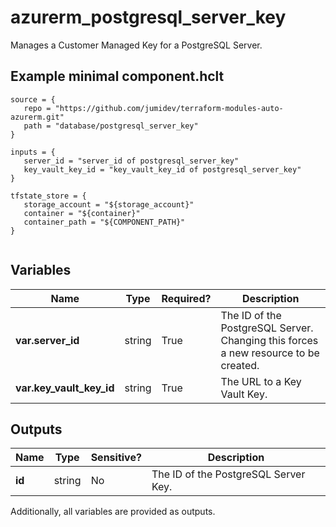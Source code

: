 # azurerm_postgresql_server_key

Manages a Customer Managed Key for a PostgreSQL Server.

## Example minimal component.hclt

```hcl
source = {
   repo = "https://github.com/jumidev/terraform-modules-auto-azurerm.git" 
   path = "database/postgresql_server_key" 
}

inputs = {
   server_id = "server_id of postgresql_server_key" 
   key_vault_key_id = "key_vault_key_id of postgresql_server_key" 
}

tfstate_store = {
   storage_account = "${storage_account}" 
   container = "${container}" 
   container_path = "${COMPONENT_PATH}" 
}


```

## Variables

| Name | Type | Required? |  Description |
| ---- | ---- | --------- |  ----------- |
| **var.server_id** | string | True | The ID of the PostgreSQL Server. Changing this forces a new resource to be created. | 
| **var.key_vault_key_id** | string | True | The URL to a Key Vault Key. | 



## Outputs

| Name | Type | Sensitive? | Description |
| ---- | ---- | --------- | --------- |
| **id** | string | No  | The ID of the PostgreSQL Server Key. | 

Additionally, all variables are provided as outputs.
